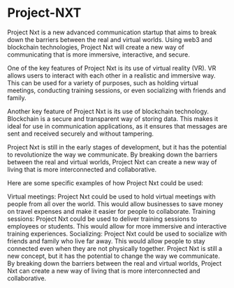 # Project-NXT
Project Nxt is a new advanced communication startup that aims to break down the barriers between the real and virtual worlds. Using web3 and blockchain technologies, Project Nxt will create a new way of communicating that is more immersive, interactive, and secure.

One of the key features of Project Nxt is its use of virtual reality (VR). VR allows users to interact with each other in a realistic and immersive way. This can be used for a variety of purposes, such as holding virtual meetings, conducting training sessions, or even socializing with friends and family.

Another key feature of Project Nxt is its use of blockchain technology. Blockchain is a secure and transparent way of storing data. This makes it ideal for use in communication applications, as it ensures that messages are sent and received securely and without tampering.

Project Nxt is still in the early stages of development, but it has the potential to revolutionize the way we communicate. By breaking down the barriers between the real and virtual worlds, Project Nxt can create a new way of living that is more interconnected and collaborative.

Here are some specific examples of how Project Nxt could be used:

Virtual meetings: Project Nxt could be used to hold virtual meetings with people from all over the world. This would allow businesses to save money on travel expenses and make it easier for people to collaborate.
Training sessions: Project Nxt could be used to deliver training sessions to employees or students. This would allow for more immersive and interactive training experiences.
Socializing: Project Nxt could be used to socialize with friends and family who live far away. This would allow people to stay connected even when they are not physically together.
Project Nxt is still a new concept, but it has the potential to change the way we communicate. By breaking down the barriers between the real and virtual worlds, Project Nxt can create a new way of living that is more interconnected and collaborative.
